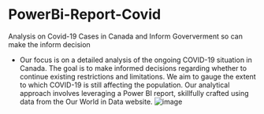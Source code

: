 # PowerBi-Report-Covid
Analysis on Covid-19 Cases in Canada and Inform Goververment so can make the inform decision 
*  Our focus is on a detailed analysis of the ongoing COVID-19 situation in Canada. The goal is to make informed decisions regarding whether to continue existing restrictions and limitations. We aim to gauge the extent to which COVID-19 is still affecting the population. Our analytical approach involves leveraging a Power BI report, skillfully crafted using data from the Our World in Data website. ![image](https://github.com/Suffwan/PowerBi-Report-Covid/assets/135911236/64e84b9e-ca1e-47e1-8e52-1df0f6e1de67)
